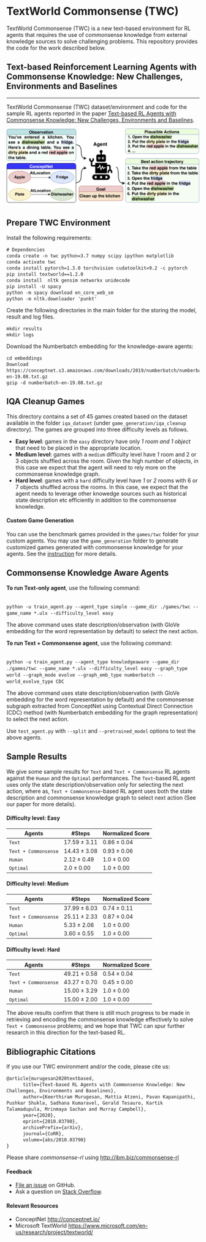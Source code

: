 # TextWorld Commonsense (TWC)

TextWorld Commonsense (TWC) is a new text-based environment for RL agents that requires the use of commonsense knowledge from external knowledge sources to solve challenging problems. This repository provides the code for the work described below.

## Text-based Reinforcement Learning Agents with Commonsense Knowledge: New Challenges, Environments and Baselines
---------------------------------------------------------------------------
TextWorld Commonsense (TWC) dataset/environment and code for the sample RL agents reported in the paper 
[Text-based RL Agents with Commonsense Knowledge: New Challenges, Environments and Baselines](https://arxiv.org/abs/2010.03790).

![TWC](./games/twc/twc_cleanup.png?raw=true "TextWorld Commonsense")


## Prepare TWC Environment

Install the following requirements:
```
# Dependencies
conda create -n twc python=3.7 numpy scipy ipython matplotlib
conda activate twc
conda install pytorch=1.3.0 torchvision cudatoolkit=9.2 -c pytorch
pip install textworld==1.2.0
conda install  nltk gensim networkx unidecode
pip install -U spacy
python -m spacy download en_core_web_sm
python -m nltk.downloader 'punkt'
```

Create the following directories in the main folder for the storing the model, result and log files.
```
mkdir results
mkdir logs
```

Download the Numberbatch embedding for the knowledge-aware agents:
```
cd embeddings
Download https://conceptnet.s3.amazonaws.com/downloads/2019/numberbatch/numberbatch-en-19.08.txt.gz
gzip -d numberbatch-en-19.08.txt.gz
```
## IQA Cleanup Games

This directory contains a set of 45 games created based on the dataset available in the folder ```iqa_dataset``` (under ```game_generation/iqa_cleanup``` directory). 
The games are grouped into three difficulty levels as follows.

* **Easy level**: games in the ```easy``` directory have only *1 room and 1 object* that need to be placed in
the appropriate location.
* **Medium level**: games with a ```medium``` difficulty level have _1_ room and 2 or 3 objects shuffled across the room. Given the high number of objects,
    in this case we expect that the agent will need to rely more on the commonsense knowledge graph.
* **Hard level**: games with a ```hard``` difficulty level have _1_ or _2_ rooms with 6 or 7 objects shuffled across the rooms. In this case, we expect that the agent needs to leverage other knowedge sources such as historical state description etc efficiently in addition to the commonsense knowledge.
    

#### Custom Game Generation
You can use the benchmark games provided in the ```games/twc``` folder for your custom agents. 
You may use the ```game_generation``` folder to generate customized games generated with 
commonsense knowledge for your agents. See the [instruction](game_generation/README.md) for more details.



## Commonsense Knowledge Aware Agents


**To run Text-only agent**, use the following command:

<code>
python -u train_agent.py --agent_type simple --game_dir ./games/twc --game_name *.ulx --difficulty_level easy
</code>

The above command uses state description/observation  (with GloVe embedding for the word representation by default)
to select the next action.


**To run Text + Commonsense agent**, use the following command:


<code>
python -u train_agent.py --agent_type knowledgeaware --game_dir ./games/twc --game_name *.ulx --difficulty_level easy --graph_type world --graph_mode evolve --graph_emb_type numberbatch --world_evolve_type CDC
</code>

The above command uses state description/observation  (with GloVe embedding for the word representation by default) and
the commonsense subgraph extracted from ConceptNet using Contextual Direct Connection (CDC) method 
(with Numberbatch embedding for the graph representation)
to select the next action.

Use `test_agent.py` with `--split` and `--pretrained_model` options to test the above agents.

## Sample Results

We give some sample results for `Text` and `Text + Commonsense` RL agents against the `Human` and the `Optimal`
performances. The `Text`-based RL agent uses only the state description/observation only for selecting the next
action, where as, `Text + Commonsense`-based RL agent uses both the state description and commonsense knowledge graph
to select next action (See our paper for more details).


#### Difficulty level: Easy
| Agents  | #Steps | Normalized Score |
| ------------- | ------------- | ------------- |
| `Text`  | 17.59 ± 3.11  | 0.86 ± 0.04  |
| `Text + Commonsense` | 14.43 ± 3.08  | 0.93 ± 0.06  |
| `Human`  | 2.12 ± 0.49  | 1.0 ± 0.00  |
| `Optimal`  | 2.0 ± 0.00  | 1.0 ± 0.00  |

#### Difficulty level: Medium
| Agents  | #Steps | Normalized Score |
| ------------- | ------------- | ------------- |
| `Text`  | 37.99 ± 6.03  | 0.74 ± 0.11  |
| `Text + Commonsense` | 25.11 ± 2.33  | 0.87 ± 0.04  |
| `Human`  | 5.33 ± 2.06  | 1.0 ± 0.00  |
| `Optimal`  | 3.60 ± 0.55  | 1.0 ± 0.00  |

#### Difficulty level: Hard
| Agents  | #Steps | Normalized Score |
| ------------- | ------------- | ------------- |
| `Text`  | 49.21 ± 0.58  | 0.54 ± 0.04  |
| `Text + Commonsense` | 43.27 ± 0.70  | 0.45 ± 0.00  |
| `Human`  | 15.00 ± 3.29  | 1.0 ± 0.00  |
| `Optimal`  | 15.00 ± 2.00  | 1.0 ± 0.00  |

The above results confirm that there is still much progress to be made in
retrieving and encoding the commonsense knowledge effectively to solve `Text + Commonsense` problems; 
and we hope that TWC can spur further research in this direction for the text-based RL.

## Bibliographic Citations
If you use our TWC environment and/or the code, please cite us:
```
@article{murugesan2020textbased,
      title={Text-based RL Agents with Commonsense Knowledge: New Challenges, Environments and Baselines}, 
      author={Keerthiram Murugesan, Mattia Atzeni, Pavan Kapanipathi, Pushkar Shukla, Sadhana Kumaravel, Gerald Tesauro, Kartik Talamadupula, Mrinmaya Sachan and Murray Campbell},
      year={2020},
      eprint={2010.03790},
      archivePrefix={arXiv},
      journal={CoRR},
      volume={abs/2010.03790}
}
```
Please share _commonsense-rl_ using http://ibm.biz/commonsense-rl
#### Feedback

* [File an issue](https://github.com/IBM/commonsense-rl/issues/new) on GitHub.
* Ask a question on [Stack Overflow](https://stackoverflow.com/questions/tagged/commonsense-rl%20twc?sort=Newest&edited=true).

#### Relevant Resources 

* ConceptNet http://conceptnet.io/
* Microsoft TextWorld https://www.microsoft.com/en-us/research/project/textworld/
  
